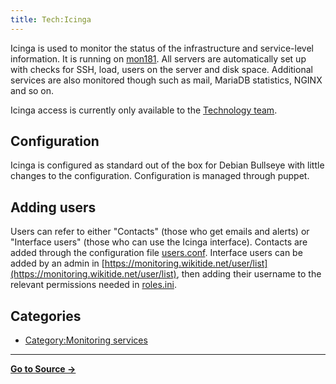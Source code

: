 ```yaml
---
title: Tech:Icinga
---
```


Icinga is used to monitor the status of the infrastructure and service-level information. It is running on [mon181](/tech-docs/techmon181). All servers are automatically set up with checks for SSH, load, users on the server and disk space. Additional services are also monitored though such as mail, MariaDB statistics, NGINX and so on.

Icinga access is currently only available to the [Technology team](/tech-docs/techvolunteers).

## Configuration 

Icinga is configured as standard out of the box for Debian Bullseye with little changes to the configuration. Configuration is managed through puppet.

## Adding users 

Users can refer to either "Contacts" (those who get emails and alerts) or "Interface users" (those who can use the Icinga interface). Contacts are added through the configuration file [users.conf](https://github.com/miraheze/puppet/blob/master/modules/monitoring/files/users.conf). Interface users can be added by an admin in [https://monitoring.wikitide.net/user/list](https://monitoring.wikitide.net/user/list), then adding their username to the relevant permissions needed in [roles.ini](https://github.com/miraheze/puppet/blob/master/modules/icingaweb2/templates/roles.ini.erb).

## Categories

* [Category:Monitoring services](https://meta.miraheze.org/wiki/Category:Monitoring_services)

----
**[Go to Source &rarr;](https://meta.miraheze.org/wiki/Tech:Icinga)**